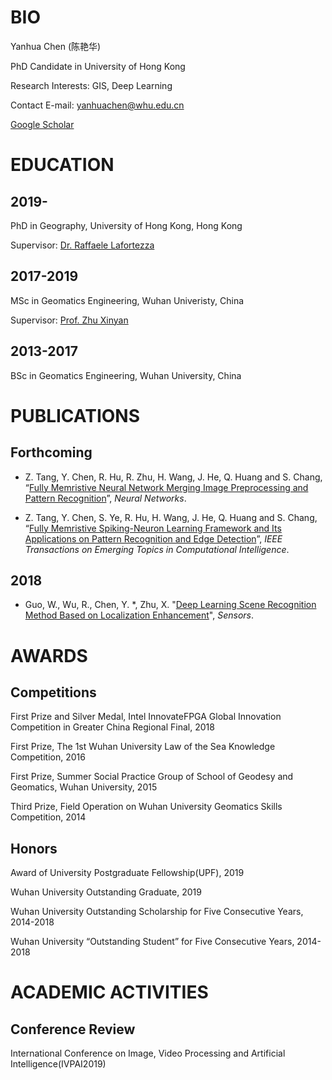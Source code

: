 #  BIO

Yanhua Chen (陈艳华)

PhD Candidate in University of Hong Kong

Research Interests: GIS, Deep Learning

Contact E-mail: yanhuachen@whu.edu.cn

[Google Scholar]()


#  EDUCATION                                                   
## 2019-
PhD in Geography, University of Hong Kong, Hong Kong

Supervisor: [Dr. Raffaele Lafortezza ]()

## 2017-2019
MSc in Geomatics Engineering, Wuhan Univeristy, China

Supervisor: [Prof. Zhu Xinyan](http://www.lmars.whu.edu.cn/prof_web/zhuxinyan/index.html)

## 2013-2017
BSc in Geomatics Engineering, Wuhan University, China


#  PUBLICATIONS                                                   
## Forthcoming
- Z. Tang, Y. Chen, R. Hu, R. Zhu, H. Wang, J. He, Q. Huang and S. Chang, “[Fully Memristive Neural Network Merging Image Preprocessing and Pattern Recognition](https://arxiv.org/abs/1904.12292)”, <I>Neural Networks</I>. 

- Z. Tang, Y. Chen, S. Ye, R. Hu, H. Wang, J. He, Q. Huang and S. Chang, “[Fully Memristive Spiking-Neuron Learning Framework and Its Applications on Pattern Recognition and Edge Detection](https://arxiv.org/abs/1901.05258)”, <I>IEEE Transactions on Emerging Topics in Computational Intelligence</I>. 

## 2018
- Guo, W., Wu, R., Chen, Y. *,  Zhu, X. "[Deep Learning Scene Recognition Method Based on Localization Enhancement](https://doi.org/10.3390/s18103376)", <I>Sensors</I>.


#   AWARDS                                                          
## Competitions

First Prize and Silver Medal, Intel InnovateFPGA Global Innovation Competition in Greater China Regional Final, 2018

First Prize, The 1st Wuhan University Law of the Sea Knowledge Competition, 2016

First Prize, Summer Social Practice Group of School of Geodesy and Geomatics, Wuhan University, 2015

Third Prize, Field Operation on Wuhan University Geomatics Skills Competition, 2014

## Honors

Award of University Postgraduate Fellowship(UPF), 2019

Wuhan University Outstanding Graduate, 2019

Wuhan University Outstanding Scholarship for Five Consecutive Years, 2014-2018

Wuhan University “Outstanding Student” for Five Consecutive Years, 2014-2018


#  ACADEMIC ACTIVITIES                                           

## Conference Review

International Conference on Image, Video Processing and Artificial Intelligence(IVPAI2019)

